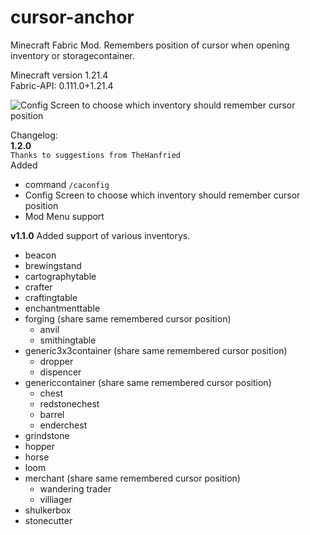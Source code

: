 # cursor-anchor
Minecraft Fabric Mod. Remembers position of cursor when opening inventory or storagecontainer.  

Minecraft version 1.21.4  
Fabric-API: 0.111.0+1.21.4
  
![Config Screen to choose which inventory should remember cursor position](https://cdn.modrinth.com/data/Xzgu8wGs/images/ab7775f0a29b3bd4c255b9f9fa4ed693e81ead7c.png)

  
Changelog:  
**1.2.0**  
```Thanks to suggestions from TheHanfried```  
Added  
- command ```/caconfig```
- Config Screen to choose which inventory should remember cursor position
- Mod Menu support

**v1.1.0**
Added support of various inventorys.
- beacon
- brewingstand
- cartographytable
- crafter
- craftingtable
- enchantmenttable
- forging (share same remembered cursor position)
  - anvil
  - smithingtable
- generic3x3container (share same remembered cursor position)
  - dropper
  - dispencer
- genericcontainer (share same remembered cursor position)
  - chest
  - redstonechest
  - barrel
  - enderchest
- grindstone
- hopper
- horse
- loom
- merchant (share same remembered cursor position)
  - wandering trader
  - villiager
- shulkerbox
- stonecutter
